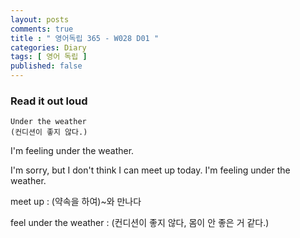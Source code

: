 ```yaml
---
layout: posts
comments: true
title : " 영어독립 365 - W028 D01 "
categories: Diary
tags: [ 영어 독립 ]
published: false
---
```


### Read it out loud

```text
Under the weather
(컨디션이 좋지 않다.)
```

I'm feeling under the weather.

I'm sorry, but I don't think I can meet up today. I'm feeling under the weather.

meet up
 : (약속을 하여)~와 만나다

feel under the weather
 : (컨디션이 좋지 않다, 몸이 안 좋은 거 같다.)
